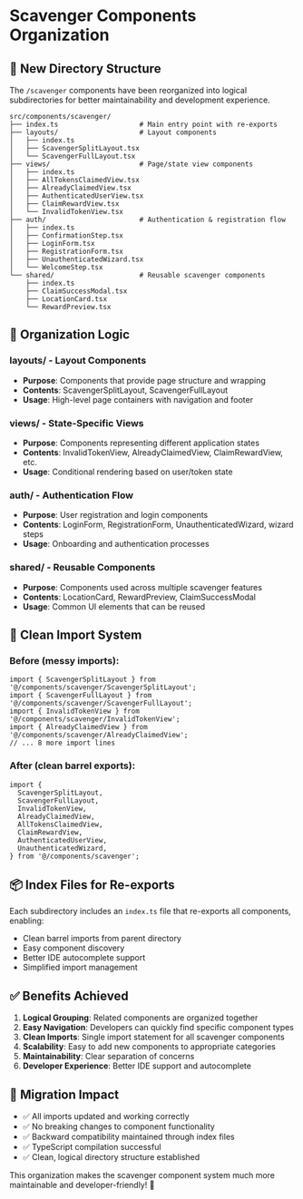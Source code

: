# Scavenger Components Organization

## 📁 New Directory Structure

The `/scavenger` components have been reorganized into logical subdirectories for better maintainability and development experience.

```
src/components/scavenger/
├── index.ts                    # Main entry point with re-exports
├── layouts/                    # Layout components
│   ├── index.ts
│   ├── ScavengerSplitLayout.tsx
│   └── ScavengerFullLayout.tsx
├── views/                      # Page/state view components
│   ├── index.ts
│   ├── AllTokensClaimedView.tsx
│   ├── AlreadyClaimedView.tsx
│   ├── AuthenticatedUserView.tsx
│   ├── ClaimRewardView.tsx
│   └── InvalidTokenView.tsx
├── auth/                       # Authentication & registration flow
│   ├── index.ts
│   ├── ConfirmationStep.tsx
│   ├── LoginForm.tsx
│   ├── RegistrationForm.tsx
│   ├── UnauthenticatedWizard.tsx
│   └── WelcomeStep.tsx
└── shared/                     # Reusable scavenger components
    ├── index.ts
    ├── ClaimSuccessModal.tsx
    ├── LocationCard.tsx
    └── RewardPreview.tsx
```

## 🎯 Organization Logic

### **layouts/** - Layout Components

- **Purpose**: Components that provide page structure and wrapping
- **Contents**: ScavengerSplitLayout, ScavengerFullLayout
- **Usage**: High-level page containers with navigation and footer

### **views/** - State-Specific Views

- **Purpose**: Components representing different application states
- **Contents**: InvalidTokenView, AlreadyClaimedView, ClaimRewardView, etc.
- **Usage**: Conditional rendering based on user/token state

### **auth/** - Authentication Flow

- **Purpose**: User registration and login components
- **Contents**: LoginForm, RegistrationForm, UnauthenticatedWizard, wizard steps
- **Usage**: Onboarding and authentication processes

### **shared/** - Reusable Components

- **Purpose**: Components used across multiple scavenger features
- **Contents**: LocationCard, RewardPreview, ClaimSuccessModal
- **Usage**: Common UI elements that can be reused

## 🚀 Clean Import System

### Before (messy imports):

```tsx
import { ScavengerSplitLayout } from '@/components/scavenger/ScavengerSplitLayout';
import { ScavengerFullLayout } from '@/components/scavenger/ScavengerFullLayout';
import { InvalidTokenView } from '@/components/scavenger/InvalidTokenView';
import { AlreadyClaimedView } from '@/components/scavenger/AlreadyClaimedView';
// ... 8 more import lines
```

### After (clean barrel exports):

```tsx
import {
  ScavengerSplitLayout,
  ScavengerFullLayout,
  InvalidTokenView,
  AlreadyClaimedView,
  AllTokensClaimedView,
  ClaimRewardView,
  AuthenticatedUserView,
  UnauthenticatedWizard,
} from '@/components/scavenger';
```

## 📦 Index Files for Re-exports

Each subdirectory includes an `index.ts` file that re-exports all components, enabling:

- Clean barrel imports from parent directory
- Easy component discovery
- Better IDE autocomplete support
- Simplified import management

## ✅ Benefits Achieved

1. **Logical Grouping**: Related components are organized together
2. **Easy Navigation**: Developers can quickly find specific component types
3. **Clean Imports**: Single import statement for all scavenger components
4. **Scalability**: Easy to add new components to appropriate categories
5. **Maintainability**: Clear separation of concerns
6. **Developer Experience**: Better IDE support and autocomplete

## 🔧 Migration Impact

- ✅ All imports updated and working correctly
- ✅ No breaking changes to component functionality
- ✅ Backward compatibility maintained through index files
- ✅ TypeScript compilation successful
- ✅ Clean, logical directory structure established

This organization makes the scavenger component system much more maintainable and developer-friendly! 🎉
